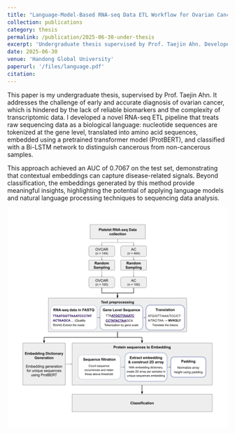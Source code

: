```yaml
---
title: "Language-Model-Based RNA-seq Data ETL Workflow for Ovarian Cancer Classification Model"
collection: publications
category: thesis
permalink: /publication/2025-06-30-under-thesis
excerpt: 'Undergraduate thesis supervised by Prof. Taejin Ahn. Developed a novel RNA-seq ETL pipeline using transformer-based embeddings and Bi-LSTM classification to improve ovarian cancer diagnosis.'
date: 2025-06-30
venue: 'Handong Global University'
paperurl: '/files/language.pdf'
citation: 
---
```


This paper is my undergraduate thesis, supervised by Prof. Taejin Ahn. It addresses the challenge of early and accurate diagnosis of ovarian cancer, which is hindered by the lack of reliable biomarkers and the complexity of transcriptomic data. I developed a novel RNA-seq ETL pipeline that treats raw sequencing data as a biological language: nucleotide sequences are tokenized at the gene level, translated into amino acid sequences, embedded using a pretrained transformer model (ProtBERT), and classified with a Bi-LSTM network to distinguish cancerous from non-cancerous samples. 

This approach achieved an AUC of 0.7067 on the test set, demonstrating that contextual embeddings can capture disease-related signals. Beyond classification, the embeddings generated by this method provide meaningful insights, highlighting the potential of applying language models and natural language processing techniques to sequencing data analysis.

<img src='/images/research-overview-1.png'>